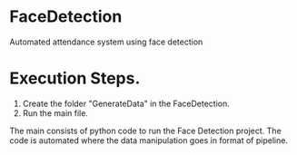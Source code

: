 # FaceDetection
Automated attendance system using face detection 

# Execution Steps.
1. Create the folder "GenerateData" in the FaceDetection.
2. Run the main file.

The main consists of python code to run the Face Detection project. 
The code is automated where the data manipulation goes in format of pipeline.

